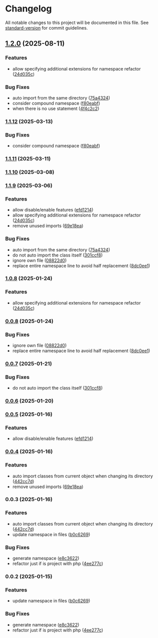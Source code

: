 # Changelog

All notable changes to this project will be documented in this file. See [standard-version](https://github.com/conventional-changelog/standard-version) for commit guidelines.

## [1.2.0](https://github.com/rejmann/php-namespace-refactor/compare/v0.0.8...v1.2.0) (2025-08-11)


### Features

* allow specifying additional extensions for namespace refactor ([24d035c](https://github.com/rejmann/php-namespace-refactor/commit/24d035c623d6d59d7f26fe5019681879a2911f9a))


### Bug Fixes

* auto import from the same directory ([75a4324](https://github.com/rejmann/php-namespace-refactor/commit/75a4324376a29456629e20336a58b33d3bccbe4c))
* consider compound namespace ([f80eabf](https://github.com/rejmann/php-namespace-refactor/commit/f80eabfd6ce528235cbdc12e6d7419d65f908a7e))
* when there is no use statement ([4f4c2c2](https://github.com/rejmann/php-namespace-refactor/commit/4f4c2c24900f851504682c149a3bb44ca75817fa))

### [1.1.12](https://github.com/rejmann/php-namespace-refactor/compare/v1.1.11...v1.1.12) (2025-03-13)


### Bug Fixes

* consider compound namespace ([f80eabf](https://github.com/rejmann/php-namespace-refactor/commit/f80eabfd6ce528235cbdc12e6d7419d65f908a7e))

### [1.1.11](https://github.com/rejmann/php-namespace-refactor/compare/v1.1.10...v1.1.11) (2025-03-11)

### [1.1.10](https://github.com/rejmann/php-namespace-refactor/compare/v1.1.9...v1.1.10) (2025-03-08)

### [1.1.9](https://github.com/rejmann/php-namespace-refactor/compare/v0.0.3...v1.1.9) (2025-03-06)


### Features

* allow disable/enable features ([efd1214](https://github.com/rejmann/php-namespace-refactor/commit/efd12149b3c7263bb8bbee1c7feb4ec374d7386d))
* allow specifying additional extensions for namespace refactor ([24d035c](https://github.com/rejmann/php-namespace-refactor/commit/24d035c623d6d59d7f26fe5019681879a2911f9a))
* remove unused imports ([69e18ea](https://github.com/rejmann/php-namespace-refactor/commit/69e18ea03fd7c5bbd95e3406de109036ea8b45ff))


### Bug Fixes

* auto import from the same directory ([75a4324](https://github.com/rejmann/php-namespace-refactor/commit/75a4324376a29456629e20336a58b33d3bccbe4c))
* do not auto import the class itself ([301ccf8](https://github.com/rejmann/php-namespace-refactor/commit/301ccf8154fe15907cd5764fdf6ce54c1ed752b7))
* ignore own file ([08822d0](https://github.com/rejmann/php-namespace-refactor/commit/08822d07e60249b3c6fa71025543baf947e09a94))
* replace entire namespace line to avoid half replacement ([8dc0ee1](https://github.com/rejmann/php-namespace-refactor/commit/8dc0ee19bce1290f6fe953b11d08edeeeab19791))

### [1.0.8](https://github.com/rejmann/php-namespace-refactor/compare/v0.0.8...v1.0.8) (2025-01-24)


### Features

* allow specifying additional extensions for namespace refactor ([24d035c](https://github.com/rejmann/php-namespace-refactor/commit/24d035c623d6d59d7f26fe5019681879a2911f9a))

### [0.0.8](https://github.com/rejmann/php-namespace-refactor/compare/v0.0.7...v0.0.8) (2025-01-24)


### Bug Fixes

* ignore own file ([08822d0](https://github.com/rejmann/php-namespace-refactor/commit/08822d07e60249b3c6fa71025543baf947e09a94))
* replace entire namespace line to avoid half replacement ([8dc0ee1](https://github.com/rejmann/php-namespace-refactor/commit/8dc0ee19bce1290f6fe953b11d08edeeeab19791))

### [0.0.7](https://github.com/rejmann/php-namespace-refactor/compare/v0.0.6...v0.0.7) (2025-01-21)


### Bug Fixes

* do not auto import the class itself ([301ccf8](https://github.com/rejmann/php-namespace-refactor/commit/301ccf8154fe15907cd5764fdf6ce54c1ed752b7))

### [0.0.6](https://github.com/rejmann/php-namespace-refactor/compare/v0.0.5...v0.0.6) (2025-01-20)

### [0.0.5](https://github.com/rejmann/php-namespace-refactor/compare/v0.0.4...v0.0.5) (2025-01-16)


### Features

* allow disable/enable features ([efd1214](https://github.com/rejmann/php-namespace-refactor/commit/efd12149b3c7263bb8bbee1c7feb4ec374d7386d))

### [0.0.4](https://github.com/rejmann/php-namespace-refactor/compare/v0.0.3...v0.0.4) (2025-01-16)


### Features

* auto import classes from current object when changing its directory ([442cc7d](https://github.com/rejmann/php-namespace-refactor/commit/442cc7d910fec706dfc589ab0569fa6ed0f0e643))
* remove unused imports ([69e18ea](https://github.com/rejmann/php-namespace-refactor/commit/69e18ea03fd7c5bbd95e3406de109036ea8b45ff))

### 0.0.3 (2025-01-16)


### Features

* auto import classes from current object when changing its directory ([442cc7d](https://github.com/rejmann/php-namespace-refactor/commit/442cc7d910fec706dfc589ab0569fa6ed0f0e643))
* update namespace in files ([b0c6269](https://github.com/rejmann/php-namespace-refactor/commit/b0c62695cdbfb8bb28056a5bee16e7bbc6b46de4))


### Bug Fixes

* generate namespace ([e8c3622](https://github.com/rejmann/php-namespace-refactor/commit/e8c3622f39844344a00dfc3c642d28841ef3e8f4))
* refactor just if is project with php ([4ee277c](https://github.com/rejmann/php-namespace-refactor/commit/4ee277c5146332f04d286dda634e665d5a563ff7))

### 0.0.2 (2025-01-15)


### Features

* update namespace in files ([b0c6269](https://github.com/rejmann/php-namespace-refactor/commit/b0c62695cdbfb8bb28056a5bee16e7bbc6b46de4))


### Bug Fixes

* generate namespace ([e8c3622](https://github.com/rejmann/php-namespace-refactor/commit/e8c3622f39844344a00dfc3c642d28841ef3e8f4))
* refactor just if is project with php ([4ee277c](https://github.com/rejmann/php-namespace-refactor/commit/4ee277c5146332f04d286dda634e665d5a563ff7))
